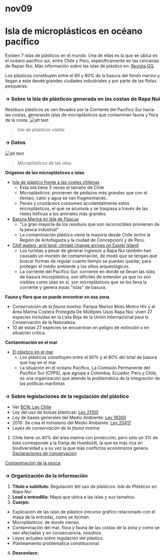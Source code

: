 # nov09
# Isla de microplásticos en océano pacífico

Existen 7 islas de plásticos en el mundo. Una de ellas es la que se ubica en el océano pacífico sur, entre Chile y Perú, específicamente en las cercanías de Rapan Nui. 
Más información sobre las islas de plástico en: [Revista GQ](https://www.revistagq.com/noticias/articulo/7-islas-de-plastico-mas-grandes-del-mundo).

Los plásticos constituyen entre el 60 y 80% de la basura del fondo marino y llegan a este desde:grandes ciudades industriales y por parte de las flotas pesqueras. 

### **→ Sobre la Isla de plásticos generada en las costas de Rapa Nui**
Residuos plásticos se ven llevados por la Corriente del Pacífico Sur hacia las costas, generando islas de microplásticos que contaminan fauna y flora de la costa.
![alt text](https://www.delfuegonoticias.com.ar/public/images/noticias/22677-la-isla-de-basura-ya-es-mas-grande-que-toda-la-patagonia.jpg)
> *Isla de plásticos visible*

### **→ Datos**
![alt text](https://arc-anglerfish-arc2-prod-copesa.s3.amazonaws.com/public/EJBJOTJ6WNFJ3BSUQS52L2JPAE.jpg)
> *Microplásticos de las islas*

**Orígenes de los microplásticos e islas**
- [Isla de plástico frente a las costas chilenas](http://maryciencia.org/columnas/isla-de-plastico/)
  - Esta isla tiene 3 veces el tamaño de Chile
  - Microplásticos: provienen de pedazos más grandes que con el tiempo, calor y agua se van fragmentando.
  - Peces y crustáceos consumen accidentalmente estos microplásticos, el que se acumula y se traspasa a través de las redes tróficas a los animales más grandes.
- [Basura Marina en Isla de Pascua](https://es.mongabay.com/2020/02/basura-marina-en-isla-de-pascua-chile/)
  - "La gran mayoría de los residuos que son reconocibles provienen de la pesca industrial"
  - La contaminación plástica viene la mayoría desde Chile (entre la Región de Antofagasta y la ciudad de Concepción) y de Perú.
- [Chill waters, arid land: climate change arrives on Easter Island](https://www.reuters.com/article/idUSKCN1R812M)
  - Los turistas a pesar de generar ingresos a Rapa Nui también han causado un montón de contaminación, de modo que se tengan que buscar formas de regular cuanto tiempo se pueden quedar, para proteger el medio ambiente y los sitios arqueológicos.
  - La corriente del Pacífico Sur: corriente en donde se llevan las islas de basura microplástica, son dificiles de entender ya que no son visibles como islas en sí, son microplásticos que se los lleva la corriente y genera estas "islas" de basura.

**Fauna y flora que se puede encontrar en esa zona**
  - *Conservación de la fauna marina:* Parque Marino Motu Motiro Hiv y el Área Marina Costera Protegida De Múltiples Usos Rapa Nui: viven 27 especies incluidas en la Lista Roja de la Unión Internacional para la Conservación de la Naturaleza.
  - 10 de estas 27 especies se encuentran en peligro de extinción o en situación crítica.

**Contaminación en el mar** 
- [El plástico en el mar](https://revistamarina.cl/revistas/2018/3/gaimonea.pdf)
  - Los plásticos constituyen entre el 60% y el 80% del total de basura que hay en el mar
  - La situación en el océano Pacífico, La Comisión Permanente del Pacífico Sur (CPPS), que agrupa a Colombia, Ecuador, Perú y Chile, es una organización que atiende la problemática de la integración de las políticas marítimas

### **→ Sobre legislaciones de la regulación del plástico**
- Ver [BCN: Ley Chile](https://www.bcn.cl/leychile/)
- Ley del uso de bolsas plásticas: [Ley 21100](https://www.bcn.cl/leychile/navegar?idNorma=1121380)
- Ley de bases generales del Medio Ambiente: [Ley 19300](https://www.bcn.cl/leychile/navegar?idNorma=30667)
- 2010: Se crea el ministerio del Medio Ambiente: [Ley 20417](https://www.bcn.cl/leychile/navegar?idNorma=1010459)
- *Leyes de conservación de la fauna marina*
1. Chile tiene un 40% del área marina con protección, pero sólo un 3% de ésta corresponde a la franja de Humboldt, la que es más rica en biodiversidad y a su vez la que más  conflictos económicos genera. [Declaraciones de conservación](https://es.mongabay.com/2018/08/oceano-en-chile-sobreexplotacion/)

[Contaminación de la pesca](https://avanzapesquero.lamula.pe/2018/04/24/como-la-basura-marina-afecta-a-la-pesca-y-al-ecosistema/avanzapesquero/)

### **→ Organización de la información**
1. **Título o subtítulo:** Regulación del uso de plásticos: *Isla de Plásticos en Rapa Nui*
2. **Lead o entradilla:** Mapa que ubica a las islas y sus tamaños. 
3. **Cuerpo:**
  - Explicación de las islas de plástico (recurso gráfico relacionado con el mapa de la entrada), como se forman. 
  - Microplásticos: de donde vienen.
  - Contaminación del mar, flora y fauna de las costas de la zona y como se ven afectadas y en consecuencia, nosotros.
  - Leyes actuales sobre regulación del plástico.
  - Planteamiento problemática constitucional.
4. **Descenlace:**
